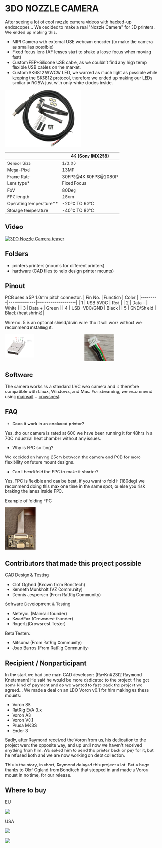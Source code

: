 # 3DO NOZZLE CAMERA

After seeing a lot of cool nozzle camera videos with hacked-up endoscopes...
We decided to make a real "Nozzle Camera" for 3D printers.
We ended up making this.
-	MIPI Camera with external USB webcam encoder (to make the camera as small as possible)
-	Fixed focus lens (AF lenses start to shake a loose focus when moving fast)
-	Custom FEP+Silicone USB cable, as we couldn’t find any high temp flexible USB cables on the market.
-	Custom SK6812 WWCW LED, we wanted as much light as possible while keeping the SK6812 protocol, therefore we ended up making our LEDs similar to RGBW just with only white diodes inside.


<img src="./images/NC_KIT.jpg "  width="50%">

|                         | 4K (Sony IMX258)     |
|-------------------------|----------------------|
| Sensor Size             | 1/3.06               |
| Mega-Pixel              | 13MP                 |
| Frame Rate              | 30FPS@4K 60FPS@1080P |
| Lens type*              | Fixed Focus          |
| FoV                     | 80Deg                |
| FPC length              | 25cm                 |
| Operating temperature** | -20°C TO 60°C        |
| Storage temperature     | -40°C TO 80°C        |

## Video
[![3DO Nozzle Camera teaser](https://img.youtube.com/vi/BjG8rhLlGIU/0.jpg)](https://www.youtube.com/watch?v=BjG8rhLlGIU)

## Folders
- printers  printers (mounts for different printers)
- hardware (CAD files to help design printer mounts)

## Pinout
PCB uses a 5P 1.0mm pitch connector.
| Pin No. | Function	 | Color		      |
|---------|--------------|--------------------|
| 1       | USB 5VDC     | Red		          |
| 2       | Data -       | White		      |
| 3       | Data +       | Green		      |
| 4       | USB -VDC/GND | Black		      |
| 5       | GND/Shield   | Black (heat shrink)|

Wire no. 5 is an optional shield/drain wire, tho it will work without we recommend installing it.

<div style="display:flex">
     <div style="flex:1;padding-right:10px;">
          <img class="image-align-left" src="./images/pinout_usb2.png "  width="40%"> 
     </div>
     <div style="flex:1;padding-left:10px;">
          <img class="image-align-left" src="./images/pinout_5p.png "  width="40%">
     </div>
</div>






## Software
The camera works as a standard UVC web camera and is therefore compatible with Linux, Windows, and Mac.
For streaming, we recommend using [mainsail](https://github.com/mainsail-crew/mainsail) + [crowsnest](https://github.com/mainsail-crew/crowsnest). 

## FAQ
- Does it work in an enclosed printer?

Yes, tho our camera is rated at 60C we have been running it for 48hrs in a 70C industrial heat chamber without any issues.
- Why is FPC so long?

We decided on having 25cm between the camera and PCB for more flexibility on future mount designs.
-  Can I bend/fold the FPC to make it shorter?

Yes, FPC is flexible and can be bent, if you want to fold it (180deg) we recommend doing this max one time in the same spot, or else you risk braking the lanes inside FPC.

Example of folding FPC

<img src="./images/FPC_BEND.jpg "  width="20%">

## Contributors that made this project possible
CAD Design & Testing
-	Olof Ogland (Known from Bondtech)
-	Kenneth Munkholt (VZ Community)
-	Dennis Jespersen (From RatRig Community)

Software Development & Testing
-	Meteyou (Mainsail founder)
-	KwadFan (Crowsnest founder)
-	Rogerlz(Crowsnest Tester)
	
Beta Testers
-	Mitsuma (From RatRig Community)
-	Joao Barros (From RatRig Community)

## Recipient / Nonparticipant
In the start we had one main CAD developer: (RayKn#2312 Raymond Knetemann) 
He said he would be more dedicated to the project if he got some kind of payment and as we wanted to fast-track the project we agreed...
We made a deal on an LDO Voron v0.1 for him making us these mounts: 

-	Voron SB
-	RatRig EVA 3.x
-	Voron AB
-	Voron V0.1
-	Prusa MK3S
-	Ender 3

Sadly, after Raymond received the Voron from us, his dedication to the project went the opposite way, and up until now we haven't received anything from him.
We asked him to send the printer back or pay for it, but he refused both and we are now working on debt collection.

This is the story, in short, Raymond delayed this project a lot. But a huge thanks to Olof Ogland from Bondtech that stepped in and made a Voron mount in no time, for our release.

## Where to buy
EU

<a alt="3DO" href="https://3do.eu/"><img src="https://3do.eu/img/logo-1645171273.jpg" width="200" ></a>

USA 

<a alt="Fabreeko" href="https://www.fabreeko.com/"><img src="https://cdn.shopify.com/s/files/1/0266/5001/7990/files/Fabreeko_Logo_ecf1536e-3074-4a0e-9306-87ca89f1abbd_320x.png" width="200" ></a>

<a alt="KB3D" href="https://kb-3d.com/"><img src="https://kb-3d.com/store/img/kb-3d-logo-1673465361.jpg" width="200" ></a>
